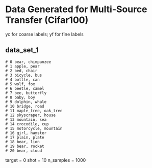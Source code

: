 
# Data Generated for Multi-Source Transfer (Cifar100)

yc for coarse labels; 
yf for fine labels

## data_set_1

    # 0 bear, chimpanzee  
    # 1 apple, pear   
    # 2 bed, chair  
    # 3 bicycle, bus 
    # 4 bottle, can    
    # 5 wolf, fox
    # 6 beetle, camel   
    # 7 bee, butterfly  
    # 8 baby, boy   
    # 9 dolphin, whale
    # 10 bridge, road
    # 11 maple_tree, oak_tree
    # 12 skyscraper, house
    # 13 mountain, sea
    # 14 crocodile, cup
    # 15 motorcycle, mountain
    # 16 girl, hamster
    # 17 plain, plate
    # 18 bear, lion
    # 19 bear, rocket
    # 20 bear, cloud


target = 0
shot = 10
n_samples = 1000